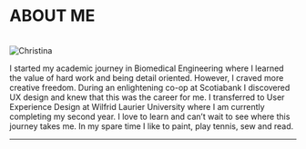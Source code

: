 <div class = aboutSection>
<h1>ABOUT ME</h1>
<br>
<img class = Pimages scr="https://christinalucasuxd.weebly.com/uploads/1/2/9/3/129308903/published/group-1-2.png?1595007826" alt="Christina">
<p class = description> I started my academic journey in Biomedical Engineering where I learned the value of hard work and being detail oriented. However, I craved more creative freedom. During an enlightening co-op at Scotiabank I discovered UX design and knew that this was the career for me. I transferred to User Experience Design at Wilfrid Laurier University where I am currently completing my second year. I love to learn and can’t wait to see where this journey takes me. In my spare time I like to paint, play tennis, sew and read. </p>
<hr>
</div>